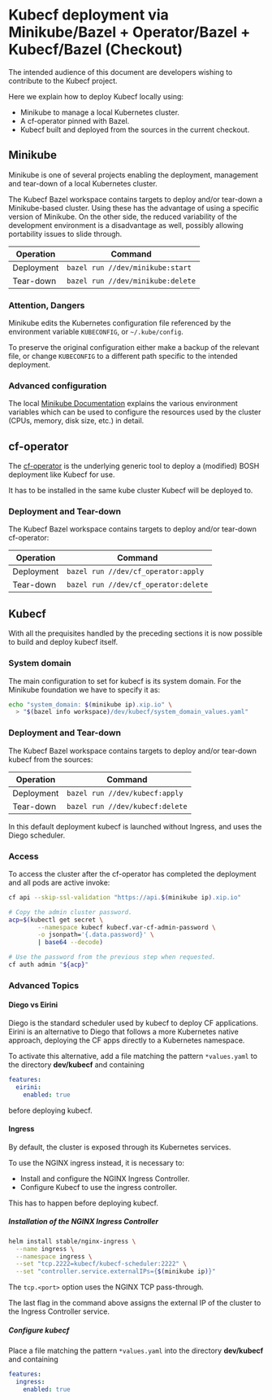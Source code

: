 # Kubecf deployment via Minikube/Bazel + Operator/Bazel + Kubecf/Bazel (Checkout)

The intended audience of this document are developers wishing to
contribute to the Kubecf project.

Here we explain how to deploy Kubecf locally using:

  - Minikube to manage a local Kubernetes cluster.
  - A cf-operator pinned with Bazel.
  - Kubecf built and deployed from the sources in the current checkout.

## Minikube

Minikube is one of several projects enabling the deployment,
management and tear-down of a local Kubernetes cluster.

The Kubecf Bazel workspace contains targets to deploy and/or tear-down
a Minikube-based cluster. Using these has the advantage of using a
specific version of Minikube. On the other side, the reduced
variability of the development environment is a disadvantage as well,
possibly allowing portability issues to slide through.

|Operation  |Command                            |
|---        |---                                |
|Deployment | `bazel run //dev/minikube:start`  |
|Tear-down  | `bazel run //dev/minikube:delete` |

### Attention, Dangers

Minikube edits the Kubernetes configuration file referenced by the
environment variable `KUBECONFIG`, or `~/.kube/config`.

To preserve the original configuration either make a backup of the
relevant file, or change `KUBECONFIG` to a different path specific to
the intended deployment.

### Advanced configuration

The local [Minikube Documentation](kube_minikube.md) explains the
various environment variables which can be used to configure the
resources used by the cluster (CPUs, memory, disk size, etc.) in
detail.

## cf-operator

The [cf-operator] is the underlying generic tool to deploy a (modified)
BOSH deployment like Kubecf for use.

[cf-operator]: https://github.com/cloudfoundry-incubator/cf-operator

It has to be installed in the same kube cluster Kubecf will be deployed to.

### Deployment and Tear-down

The Kubecf Bazel workspace contains targets to deploy and/or tear-down
cf-operator:

|Operation  |Command                               |
|---        |---                                   |
|Deployment | `bazel run //dev/cf_operator:apply`  |
|Tear-down  | `bazel run //dev/cf_operator:delete` |

## Kubecf

With all the prequisites handled by the preceding sections it is now
possible to build and deploy kubecf itself.

### System domain

The main configuration to set for kubecf is its system domain.
For the Minikube foundation we have to specify it as:

```sh
echo "system_domain: $(minikube ip).xip.io" \
  > "$(bazel info workspace)/dev/kubecf/system_domain_values.yaml"
```

### Deployment and Tear-down

The Kubecf Bazel workspace contains targets to deploy and/or tear-down
kubecf from the sources:

|Operation  |Command                          |
|---        |---                              |
|Deployment | `bazel run //dev/kubecf:apply`  |
|Tear-down  | `bazel run //dev/kubecf:delete` |

In this default deployment kubecf is launched without Ingress, and
uses the Diego scheduler.

### Access

To access the cluster after the cf-operator has completed the
deployment and all pods are active invoke:

```sh
cf api --skip-ssl-validation "https://api.$(minikube ip).xip.io"

# Copy the admin cluster password.
acp=$(kubectl get secret \
        --namespace kubecf kubecf.var-cf-admin-password \
        -o jsonpath='{.data.password}' \
        | base64 --decode)

# Use the password from the previous step when requested.
cf auth admin "${acp}"
```

### Advanced Topics

#### Diego vs Eirini

Diego is the standard scheduler used by kubecf to deploy CF
applications. Eirini is an alternative to Diego that follows a more
Kubernetes native approach, deploying the CF apps directly to a
Kubernetes namespace.

To activate this alternative, add a file matching the pattern
`*values.yaml` to the directory __dev/kubecf__ and containing

```yaml
features:
  eirini:
    enabled: true
```

before deploying kubecf.

#### Ingress

By default, the cluster is exposed through its Kubernetes services.

To use the NGINX ingress instead, it is necessary to:

  - Install and configure the NGINX Ingress Controller.
  - Configure Kubecf to use the ingress controller.

This has to happen before deploying kubecf.

##### Installation of the NGINX Ingress Controller

```sh
helm install stable/nginx-ingress \
  --name ingress \
  --namespace ingress \
  --set "tcp.2222=kubecf/kubecf-scheduler:2222" \
  --set "controller.service.externalIPs={$(minikube ip)}"
```

The `tcp.<port>` option uses the NGINX TCP pass-through.

The last flag in the command above assigns the external IP of the
cluster to the Ingress Controller service.

##### Configure kubecf

Place a file matching the pattern `*values.yaml` into the directory
__dev/kubecf__ and containing

```yaml
features:
  ingress:
    enabled: true
```
